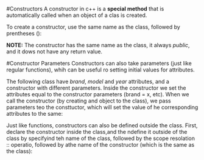 #Constructors
A constructor in c++ is a **special method** that is automatically called when an object of a clas is created.

To create a constructor, use the same name as the class, followed by prentheses ():


**NOTE:** The constructor has the same name as the class, it always *public*, and it dows not have any return value.

#Constructor Parameters
Constructors can also take parameters (just like regular functions), whih can be useful ro setting initial values for attributes.

The following class have *brand*, *model* and *year* attributes, and a constructor with different parameters. Inside the constructor we set the attributes equal to the constructor parameters (brand = x, etc). When we call the constructor (by creating and object to the class), we pass parameters teo the consttuctor, which will set the value of he corresponding attributes to the same:



Just like functions, constructors can also be defined outside the class. First, declare the constructor inside the class,and the ndefine it outside of the class by specifyind teh name of the class, followed by the scope resolation :: operatio, followed by athe name of the constructor (which is the same as the class):

